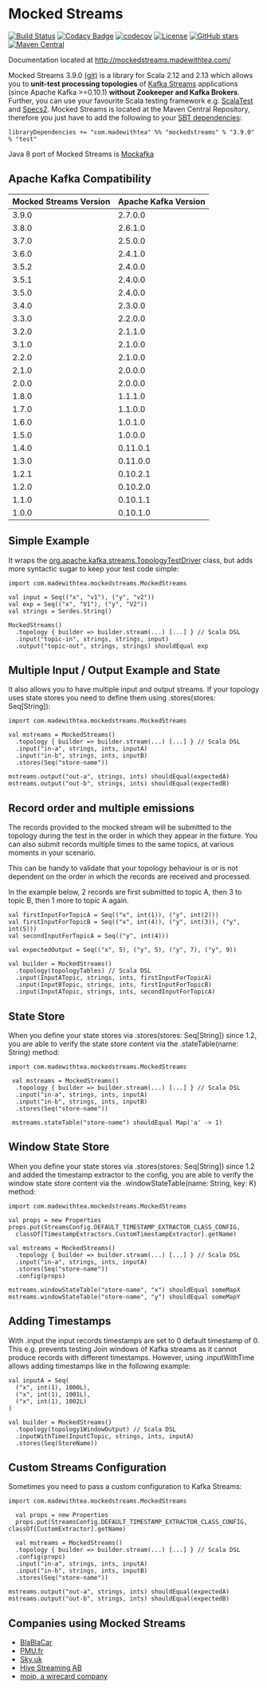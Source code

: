 # Mocked Streams 

[![Build Status](https://travis-ci.org/jpzk/mockedstreams.svg?branch=master)](https://travis-ci.org/jpzk/mockedstreams)   [![Codacy Badge](https://api.codacy.com/project/badge/Grade/8abac3d072e54fa3a13dc3da04754c7b)](https://www.codacy.com/app/jpzk/mockedstreams?utm_source=github.com&amp;utm_medium=referral&amp;utm_content=jpzk/mockedstreams&amp;utm_campaign=Badge_Grade)
[![codecov](https://codecov.io/gh/jpzk/mockedstreams/branch/master/graph/badge.svg)](https://codecov.io/gh/jpzk/mockedstreams) [![License](http://img.shields.io/:license-Apache%202-grey.svg)](http://www.apache.org/licenses/LICENSE-2.0.txt) [![GitHub stars](https://img.shields.io/github/stars/jpzk/mockedstreams.svg?style=flat)](https://github.com/jpzk/mockedstreams/stargazers) 
[![Maven Central](https://img.shields.io/maven-central/v/com.madewithtea/mockedstreams_2.12.svg)](http://search.maven.org/#search%7Cga%7C1%7Cmockedstreams) 

Documentation located at http://mockedstreams.madewithtea.com/

Mocked Streams 3.9.0 [(git)](https://github.com/jpzk/mockedstreams) is a library for Scala 2.12 and 2.13 which allows you to **unit-test processing topologies** of [Kafka Streams](https://kafka.apache.org/documentation#streams) applications (since Apache Kafka >=0.10.1) **without Zookeeper and Kafka Brokers**. Further, you can use your favourite Scala testing framework e.g. [ScalaTest](http://www.scalatest.org/) and [Specs2](https://etorreborre.github.io/specs2/). Mocked Streams is located at the Maven Central Repository, therefore you just have to add the following to your [SBT dependencies](http://www.scala-sbt.org/0.13/docs/Library-Dependencies.html):

    libraryDependencies += "com.madewithtea" %% "mockedstreams" % "3.9.0" % "test"

Java 8 port of Mocked Streams is [Mockafka](https://github.com/carlosmenezes/mockafka)

## Apache Kafka Compatibility

| Mocked Streams Version        | Apache Kafka Version           |
|------------- |-------------|
| 3.9.0     | 2.7.0.0 |
| 3.8.0     | 2.6.1.0 |
| 3.7.0     | 2.5.0.0 |
| 3.6.0      | 2.4.1.0 |
| 3.5.2      | 2.4.0.0 |
| 3.5.1      | 2.4.0.0 |
| 3.5.0      | 2.4.0.0 |
| 3.4.0      | 2.3.0.0 |
| 3.3.0      | 2.2.0.0 |
| 3.2.0      | 2.1.1.0 | 
| 3.1.0      | 2.1.0.0 | 
| 2.2.0      | 2.1.0.0 | 
| 2.1.0      | 2.0.0.0 | 
| 2.0.0      | 2.0.0.0 |
| 1.8.0      | 1.1.1.0 |
| 1.7.0      | 1.1.0.0 |
| 1.6.0      | 1.0.1.0 |
| 1.5.0      | 1.0.0.0 |
| 1.4.0      | 0.11.0.1 | 
| 1.3.0      | 0.11.0.0 | 
| 1.2.1      | 0.10.2.1 | 
| 1.2.0      | 0.10.2.0 | 
| 1.1.0      | 0.10.1.1 | 
| 1.0.0      | 0.10.1.0 |    

## Simple Example

It wraps the [org.apache.kafka.streams.TopologyTestDriver](https://github.com/apache/kafka/blob/trunk/streams/test-utils/src/main/java/org/apache/kafka/streams/TopologyTestDriver.java) class, but adds more syntactic sugar to keep your test code simple:

    import com.madewithtea.mockedstreams.MockedStreams

    val input = Seq(("x", "v1"), ("y", "v2"))
    val exp = Seq(("x", "V1"), ("y", "V2"))
    val strings = Serdes.String()

    MockedStreams()
      .topology { builder => builder.stream(...) [...] } // Scala DSL
      .input("topic-in", strings, strings, input)
      .output("topic-out", strings, strings) shouldEqual exp

## Multiple Input / Output Example and State

It also allows you to have multiple input and output streams. If your topology uses state stores you need to define them using .stores(stores: Seq[String]):

    import com.madewithtea.mockedstreams.MockedStreams

    val mstreams = MockedStreams()
      .topology { builder => builder.stream(...) [...] } // Scala DSL
      .input("in-a", strings, ints, inputA)
      .input("in-b", strings, ints, inputB)
      .stores(Seq("store-name"))

    mstreams.output("out-a", strings, ints) shouldEqual(expectedA)
    mstreams.output("out-b", strings, ints) shouldEqual(expectedB)

## Record order and multiple emissions

The records provided to the mocked stream will be submitted to the topology during the test in the order in which they appear in the fixture. You can also submit records multiple times to the same topics, at various moments in your scenario. 

This can be handy to validate that your topology behaviour is or is not dependent on the order in which the records are received and processed. 

In the example below, 2 records are first submitted to topic A, then 3 to topic B, then 1 more to topic A again. 

    val firstInputForTopicA = Seq(("x", int(1)), ("y", int(2)))
    val firstInputForTopicB = Seq(("x", int(4)), ("y", int(3)), ("y", int(5)))
    val secondInputForTopicA = Seq(("y", int(4)))

    val expectedOutput = Seq(("x", 5), ("y", 5), ("y", 7), ("y", 9))

    val builder = MockedStreams()
      .topology(topologyTables) // Scala DSL
      .input(InputATopic, strings, ints, firstInputForTopicA)
      .input(InputBTopic, strings, ints, firstInputForTopicB)
      .input(InputATopic, strings, ints, secondInputForTopicA)

## State Store 

When you define your state stores via .stores(stores: Seq[String]) since 1.2, you are able to verify the state store content via the .stateTable(name: String) method:  

    import com.madewithtea.mockedstreams.MockedStreams

     val mstreams = MockedStreams()
      .topology { builder => builder.stream(...) [...] } // Scala DSL
      .input("in-a", strings, ints, inputA)
      .input("in-b", strings, ints, inputB)
      .stores(Seq("store-name"))

     mstreams.stateTable("store-name") shouldEqual Map('a' -> 1) 

## Window State Store 

When you define your state stores via .stores(stores: Seq[String]) since 1.2 and added the timestamp extractor to the config, you are able to verify the window state store content via the .windowStateTable(name: String, key: K) method:  

    import com.madewithtea.mockedstreams.MockedStreams

    val props = new Properties
    props.put(StreamsConfig.DEFAULT_TIMESTAMP_EXTRACTOR_CLASS_CONFIG,
      classOf[TimestampExtractors.CustomTimestampExtractor].getName)

    val mstreams = MockedStreams()
      .topology { builder => builder.stream(...) [...] } // Scala DSL
      .input("in-a", strings, ints, inputA)
      .stores(Seq("store-name"))
      .config(props)

    mstreams.windowStateTable("store-name", "x") shouldEqual someMapX
    mstreams.windowStateTable("store-name", "y") shouldEqual someMapY

## Adding Timestamps

With .input the input records timestamps are set to 0 default timestamp of 0. This e.g. prevents testing Join windows of Kafka streams as it cannot produce records with different timestamps. However, using .inputWithTime allows adding timestamps like in the following example: 

    val inputA = Seq(
      ("x", int(1), 1000L),
      ("x", int(1), 1001L),
      ("x", int(1), 1002L)
    )

    val builder = MockedStreams()
      .topology(topology1WindowOutput) // Scala DSL
      .inputWithTime(InputCTopic, strings, ints, inputA)
      .stores(Seq(StoreName))


## Custom Streams Configuration

Sometimes you need to pass a custom configuration to Kafka Streams:

    import com.madewithtea.mockedstreams.MockedStreams

      val props = new Properties
      props.put(StreamsConfig.DEFAULT_TIMESTAMP_EXTRACTOR_CLASS_CONFIG, classOf[CustomExtractor].getName)

      val mstreams = MockedStreams()
      .topology { builder => builder.stream(...) [...] } // Scala DSL
      .config(props)
      .input("in-a", strings, ints, inputA)
      .input("in-b", strings, ints, inputB)
      .stores(Seq("store-name"))

    mstreams.output("out-a", strings, ints) shouldEqual(expectedA)
    mstreams.output("out-b", strings, ints) shouldEqual(expectedB)
 
## Companies using Mocked Streams 

* [BlaBlaCar](https://medium.com/blablacar-tech)
* [PMU.fr](https://www.pmu.fr/)
* [Sky.uk](https://www.sky.com/)
* [Hive Streaming AB](https://www.hivestreaming.com/)
* [moip, a wirecard company](https://moip.com.br/en/)
